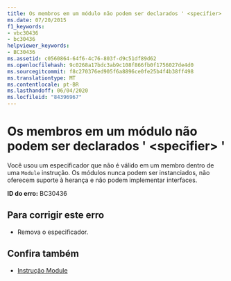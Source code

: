 ```yaml
---
title: Os membros em um módulo não podem ser declarados ' <specifier> '
ms.date: 07/20/2015
f1_keywords:
- vbc30436
- bc30436
helpviewer_keywords:
- BC30436
ms.assetid: c0560864-64f6-4c76-803f-d9c51df89d62
ms.openlocfilehash: 9c0268a17bdc3ab9c108f866fb0f1756027de4d0
ms.sourcegitcommit: f8c270376ed905f6a8896ce0fe25b4f4b38ff498
ms.translationtype: MT
ms.contentlocale: pt-BR
ms.lasthandoff: 06/04/2020
ms.locfileid: "84396967"
---
```

# <a name="members-in-a-module-cannot-be-declared-specifier"></a>Os membros em um módulo não podem ser declarados ' \<specifier> '
Você usou um especificador que não é válido em um membro dentro de uma `Module` instrução. Os módulos nunca podem ser instanciados, não oferecem suporte à herança e não podem implementar interfaces.  
  
 **ID do erro:** BC30436  
  
## <a name="to-correct-this-error"></a>Para corrigir este erro  
  
- Remova o especificador.  
  
## <a name="see-also"></a>Confira também

- [Instrução Module](../language-reference/statements/module-statement.md)
